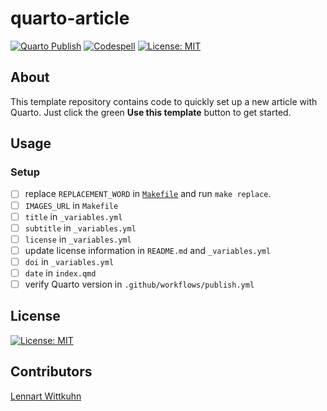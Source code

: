 # quarto-article

[![Quarto Publish](https://github.com/lnnrtwttkhn/quarto-article/actions/workflows/publish.yml/badge.svg)](https://github.com/lnnrtwttkhn/quarto-article/actions/workflows/publish.yml)
[![Codespell](https://github.com/lnnrtwttkhn/quarto-article/actions/workflows/codespell.yml/badge.svg)](https://github.com/lnnrtwttkhn/quarto-article/actions/workflows/codespell.yml)
[![License: MIT](https://img.shields.io/badge/License-MIT-yellow.svg)](https://opensource.org/licenses/MIT)

## About

This template repository contains code to quickly set up a new article with Quarto.
Just click the green **Use this template** button to get started.

## Usage

### Setup

- [ ] replace `REPLACEMENT_WORD` in [`Makefile`](Makefile) and run `make replace`.
- [ ] `IMAGES_URL` in `Makefile`
- [ ] `title` in `_variables.yml`
- [ ] `subtitle` in `_variables.yml`
- [ ] `license` in `_variables.yml`
- [ ] update license information in `README.md` and `_variables.yml`
- [ ] `doi` in `_variables.yml`
- [ ] `date` in `index.qmd`
- [ ] verify Quarto version in `.github/workflows/publish.yml`

## License

[![License: MIT](https://img.shields.io/badge/License-MIT-yellow.svg)](https://opensource.org/licenses/MIT)

## Contributors

[Lennart Wittkuhn](mailto:lennart.wittkuhn@tutanota.com)